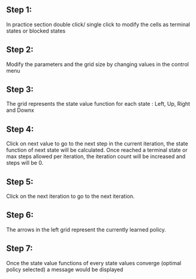 ## Step 1:
In practice section double click/ single click to modify the cells as terminal states or blocked states
## Step 2:
Modify the parameters and the grid size by changing values in the control menu

## Step 3:
The grid represents the state value function for each state : Left, Up, Right and Downx
## Step 4: 
Click on next value to go to the next step in the current iteration, the state function of next state will be calculated. Once reached a terminal state or max steps allowed per iteration, the iteration count will be increased and steps will be 0.
## Step 5:
Click on the next iteration to go to the next iteration.

## Step 6:
The arrows in the left grid represent the currently learned policy.

## Step 7:
Once the state value functions of every state values converge (optimal policy selected) a message would be displayed